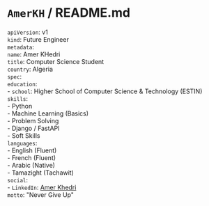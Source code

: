 # `AmerKH` / README.md

`apiVersion`: v1  
`kind`: Future Engineer  
`metadata`:  
    `name`: Amer KHedri  
    `title`: Computer Science Student  
    `country`: Algeria  
`spec`:  
    `education`:  
      - `school`: Higher School of Computer Science & Technology (ESTIN)  
    `skills`:  
      - Python  
      - Machine Learning (Basics)  
      - Problem Solving  
      - Django / FastAPI  
      - Soft Skills  
    `languages`:  
      - English (Fluent)  
      - French (Fluent)  
      - Arabic (Native)  
      - Tamazight (Tachawit)  
    `social`:  
      - `LinkedIn`: [Amer Khedri](https://www.linkedin.com/in/amer-khedri-a2872b272)  
    `motto`: "Never Give Up"
